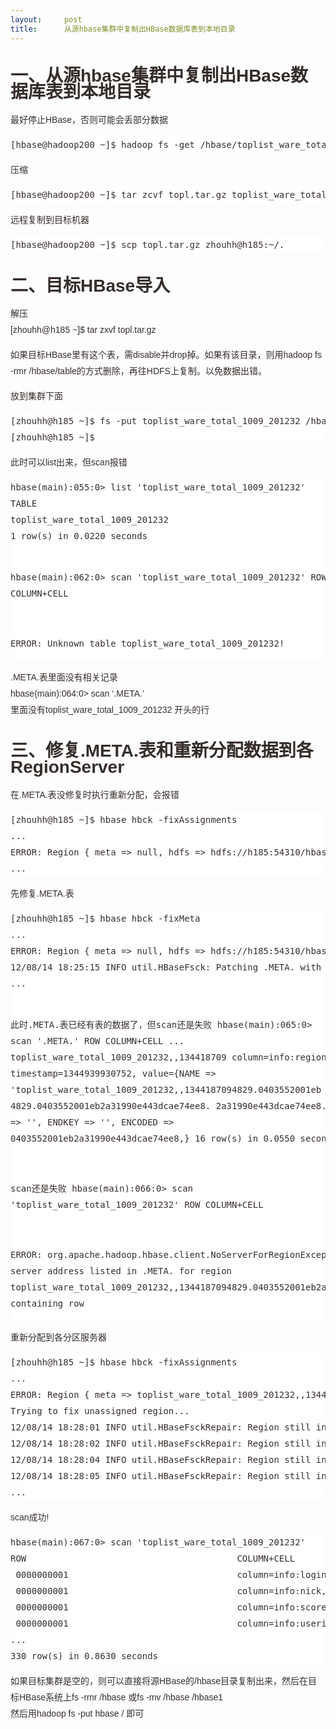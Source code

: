 ```yaml
---
layout:     post
title:      从源hbase集群中复制出HBase数据库表到本地目录
---
```

<div id="article_content" class="article_content clearfix csdn-tracking-statistics" data-pid="blog" data-mod="popu_307" data-dsm="post">
								            <link rel="stylesheet" href="https://csdnimg.cn/release/phoenix/template/css/ck_htmledit_views-f76675cdea.css">
						<div class="htmledit_views" id="content_views">
                
<h1 style="color:rgb(54,46,43);font-family:Arial;line-height:26px;">
一、从源hbase集群中复制出HBase数据库表到本地目录</h1>
<p style="color:rgb(54,46,43);font-family:Arial;font-size:14px;line-height:26px;">
最好停止HBase，否则可能会丢部分数据</p>
<pre style="color:rgb(54,46,43);font-size:14px;line-height:26px;background-color:rgb(255,255,255);">[hbase@hadoop200 ~]$ hadoop fs -get /hbase/toplist_ware_total_1009_201232 toplist_ware_total_1009_201232
</pre>
<p style="color:rgb(54,46,43);font-family:Arial;font-size:14px;line-height:26px;">
压缩</p>
<pre style="color:rgb(54,46,43);font-size:14px;line-height:26px;background-color:rgb(255,255,255);">[hbase@hadoop200 ~]$ tar zcvf topl.tar.gz toplist_ware_total_1009_201232
</pre>
<p style="color:rgb(54,46,43);font-family:Arial;font-size:14px;line-height:26px;">
远程复制到目标机器</p>
<pre style="color:rgb(54,46,43);font-size:14px;line-height:26px;background-color:rgb(255,255,255);">[hbase@hadoop200 ~]$ scp topl.tar.gz zhouhh@h185:~/.
</pre>
<h1 style="color:rgb(54,46,43);font-family:Arial;line-height:26px;">
<a name="t1" style="color:rgb(106,57,6);"></a>二、目标HBase导入</h1>
<p style="color:rgb(54,46,43);font-family:Arial;font-size:14px;line-height:26px;">
解压<br>
[zhouhh@h185 ~]$ tar zxvf topl.tar.gz</p>
<p style="color:rgb(54,46,43);font-family:Arial;font-size:14px;line-height:26px;">
如果目标HBase里有这个表，需disable并drop掉。如果有该目录，则用hadoop fs -rmr /hbase/table的方式删除，再往HDFS上复制。以免数据出错。</p>
<p style="color:rgb(54,46,43);font-family:Arial;font-size:14px;line-height:26px;">
放到集群下面</p>
<pre style="color:rgb(54,46,43);font-size:14px;line-height:26px;background-color:rgb(255,255,255);">[zhouhh@h185 ~]$ fs -put toplist_ware_total_1009_201232 /hbase
[zhouhh@h185 ~]$
</pre>
<p style="color:rgb(54,46,43);font-family:Arial;font-size:14px;line-height:26px;">
此时可以list出来，但scan报错</p>
<pre style="color:rgb(54,46,43);font-size:14px;line-height:26px;background-color:rgb(255,255,255);">hbase(main):055:0&gt; list 'toplist_ware_total_1009_201232'
TABLE
toplist_ware_total_1009_201232
1 row(s) in 0.0220 seconds

hbase(main):062:0&gt; scan 'toplist_ware_total_1009_201232'
ROW                                        COLUMN+CELL

ERROR: Unknown table toplist_ware_total_1009_201232!
</pre>
<p style="color:rgb(54,46,43);font-family:Arial;font-size:14px;line-height:26px;">
.META.表里面没有相关记录<br>
hbase(main):064:0&gt; scan ‘.META.’<br>
里面没有toplist_ware_total_1009_201232 开头的行</p>
<h1 style="color:rgb(54,46,43);font-family:Arial;line-height:26px;">
<a name="t2" style="color:rgb(106,57,6);"></a>三、修复.META.表和重新分配数据到各RegionServer</h1>
<p style="color:rgb(54,46,43);font-family:Arial;font-size:14px;line-height:26px;">
在.META.表没修复时执行重新分配，会报错</p>
<pre style="color:rgb(54,46,43);font-size:14px;line-height:26px;background-color:rgb(255,255,255);">[zhouhh@h185 ~]$ hbase hbck -fixAssignments
...
ERROR: Region { meta =&gt; null, hdfs =&gt; hdfs://h185:54310/hbase/toplist_ware_total_1009_201232/0403552001eb2a31990e443dcae74ee8, deployed =&gt;  } on HDFS, but not listed in META or deployed on any region server
...
</pre>
<p style="color:rgb(54,46,43);font-family:Arial;font-size:14px;line-height:26px;">
先修复.META.表</p>
<pre style="color:rgb(54,46,43);font-size:14px;line-height:26px;background-color:rgb(255,255,255);">[zhouhh@h185 ~]$ hbase hbck -fixMeta
...
ERROR: Region { meta =&gt; null, hdfs =&gt; hdfs://h185:54310/hbase/toplist_ware_total_1009_201232/0403552001eb2a31990e443dcae74ee8, deployed =&gt;  } on HDFS, but not listed in META or deployed on any region server
12/08/14 18:25:15 INFO util.HBaseFsck: Patching .META. with .regioninfo: {NAME =&gt; 'toplist_ware_total_1009_201232,,1344187094829.0403552001eb2a31990e443dcae74ee8.', STARTKEY =&gt; '', ENDKEY =&gt; '', ENCODED =&gt; 0403552001eb2a31990e443dcae74ee8,}
...

此时.META.表已经有表的数据了，但scan还是失败
hbase(main):065:0&gt; scan '.META.'
ROW                                        COLUMN+CELL
...
toplist_ware_total_1009_201232,,134418709 column=info:regioninfo, timestamp=1344939930752, value={NAME =&gt; 'toplist_ware_total_1009_201232,,1344187094829.0403552001eb
 4829.0403552001eb2a31990e443dcae74ee8.    2a31990e443dcae74ee8.', STARTKEY =&gt; '', ENDKEY =&gt; '', ENCODED =&gt; 0403552001eb2a31990e443dcae74ee8,}
16 row(s) in 0.0550 seconds

scan还是失败
hbase(main):066:0&gt; scan 'toplist_ware_total_1009_201232'
ROW                                        COLUMN+CELL

ERROR: org.apache.hadoop.hbase.client.NoServerForRegionException: No server address listed in .META. for region toplist_ware_total_1009_201232,,1344187094829.0403552001eb2a31990e443dcae74ee8. containing row
</pre>
<p style="color:rgb(54,46,43);font-family:Arial;font-size:14px;line-height:26px;">
重新分配到各分区服务器</p>
<pre style="color:rgb(54,46,43);font-size:14px;line-height:26px;background-color:rgb(255,255,255);">[zhouhh@h185 ~]$ hbase hbck -fixAssignments
...
ERROR: Region { meta =&gt; toplist_ware_total_1009_201232,,1344187094829.0403552001eb2a31990e443dcae74ee8., hdfs =&gt; hdfs://h185:54310/hbase/toplist_ware_total_1009_201232/0403552001eb2a31990e443dcae74ee8, deployed =&gt;  } not deployed on any region server.
Trying to fix unassigned region...
12/08/14 18:28:01 INFO util.HBaseFsckRepair: Region still in transition, waiting for it to become assigned: {NAME =&gt; 'toplist_ware_total_1009_201232,,1344187094829.0403552001eb2a31990e443dcae74ee8.', STARTKEY =&gt; '', ENDKEY =&gt; '', ENCODED =&gt; 0403552001eb2a31990e443dcae74ee8,}
12/08/14 18:28:02 INFO util.HBaseFsckRepair: Region still in transition, waiting for it to become assigned: {NAME =&gt; 'toplist_ware_total_1009_201232,,1344187094829.0403552001eb2a31990e443dcae74ee8.', STARTKEY =&gt; '', ENDKEY =&gt; '', ENCODED =&gt; 0403552001eb2a31990e443dcae74ee8,}
12/08/14 18:28:04 INFO util.HBaseFsckRepair: Region still in transition, waiting for it to become assigned: {NAME =&gt; 'toplist_ware_total_1009_201232,,1344187094829.0403552001eb2a31990e443dcae74ee8.', STARTKEY =&gt; '', ENDKEY =&gt; '', ENCODED =&gt; 0403552001eb2a31990e443dcae74ee8,}
12/08/14 18:28:05 INFO util.HBaseFsckRepair: Region still in transition, waiting for it to become assigned: {NAME =&gt; 'toplist_ware_total_1009_201232,,1344187094829.0403552001eb2a31990e443dcae74ee8.', STARTKEY =&gt; '', ENDKEY =&gt; '', ENCODED =&gt; 0403552001eb2a31990e443dcae74ee8,}
...
</pre>
<p style="color:rgb(54,46,43);font-family:Arial;font-size:14px;line-height:26px;">
scan成功!</p>
<pre style="color:rgb(54,46,43);font-size:14px;line-height:26px;background-color:rgb(255,255,255);">hbase(main):067:0&gt; scan 'toplist_ware_total_1009_201232'
ROW                                        COLUMN+CELL
 0000000001                                column=info:loginid, timestamp=1344187147972, value=jjm167258611
 0000000001                                column=info:nick, timestamp=1344187147972, value=?\xE9\x97\xB4?\xE6\xB5\xA3?
 0000000001                                column=info:score, timestamp=1344187147972, value=200
 0000000001                                column=info:userid, timestamp=1344187147972, value=167258611
...
330 row(s) in 0.8630 seconds
</pre>
<p style="color:rgb(54,46,43);font-family:Arial;font-size:14px;line-height:26px;">
如果目标集群是空的，则可以直接将源HBase的/hbase目录复制出来，然后在目标HBase系统上fs -rmr /hbase 或fs -mv /hbase /hbase1<br>
然后用hadoop fs -put hbase / 即可</p>
            </div>
                </div>